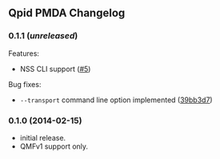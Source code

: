 ## Qpid PMDA Changelog

### 0.1.1 (_unreleased_)
Features:
- NSS CLI support ([#5](../../issues/5))

Bug fixes:
- `--transport` command line option implemented ([39bb3d7](
  ../../commit/39bb3d7f72a30d49b8a0f1efa7e970169e8373b8))

### 0.1.0 (2014-02-15)
- initial release.
- QMFv1 support only.
